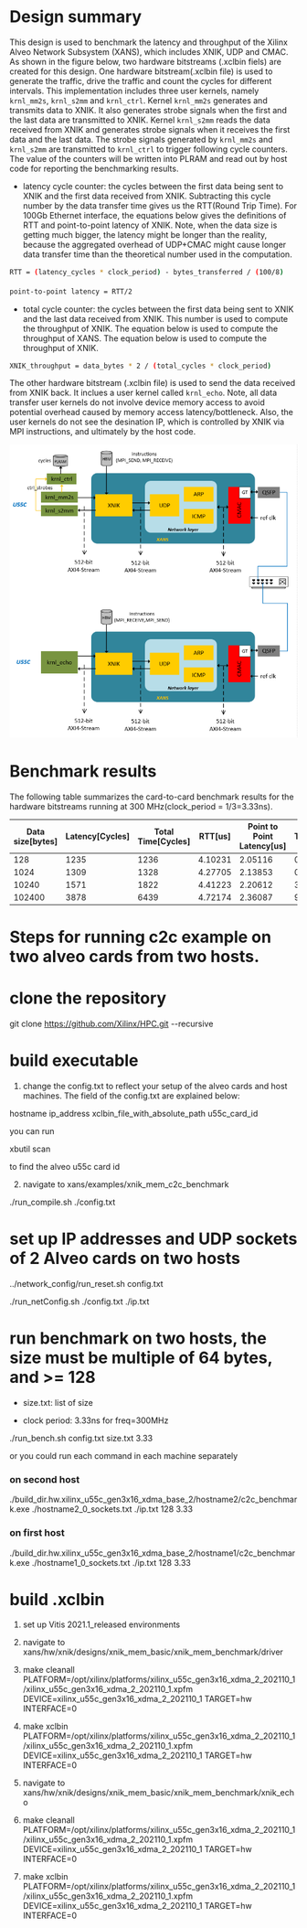 # Design summary

This design is used to benchmark the latency and throughput of the Xilinx Alveo Network Subsystem (XANS), which includes XNIK, UDP and CMAC. As shown in the figure below, two hardware bitstreams (.xclbin fiels) are created for this design. One hardware bitstream(.xclbin file) is used to generate the traffic, drive the traffic and count the cycles for different intervals. This implementation includes three user kernels, namely `krnl_mm2s`, `krnl_s2mm` and `krnl_ctrl`. Kernel `krnl_mm2s` generates and transmits data to XNIK. It also generates strobe signals when the first and the last data are transmitted to XNIK. Kernel `krnl_s2mm` reads the data received from XNIK and generates strobe signals when it receives the first data and the last data. The strobe signals generated by `krnl_mm2s` and `krnl_s2mm` are transmitted to `krnl_ctrl` to trigger following cycle counters. The value of the counters will be written into PLRAM and read out by host code for reporting the benchmarking results.

* latency cycle counter: the cycles between the first data being sent to XNIK and the first data received from XNIK. Subtracting this cycle number by the data transfer time gives us the RTT(Round Trip Time). For 100Gb Ethernet interface, the equations below gives the definitions of RTT and point-to-point latency of XNIK. Note, when the data size is getting much bigger, the latency might be longer than the reality, because the aggregated overhead of UDP+CMAC might cause longer data transfer time than the theoretical number used in the computation.

```sh
RTT = (latency_cycles * clock_period) - bytes_transferred / (100/8)

point-to-point latency = RTT/2
```
* total cycle counter: the cycles between the first data being sent to XNIK and the last data received from XNIK. This number is used to compute the throughput of XNIK. The equation below is used to compute the throughput of XANS. The equation below is used to compute the throughput of XNIK.

```sh
XNIK_throughput = data_bytes * 2 / (total_cycles * clock_period)
```

The other hardware bitstream (.xclbin file) is used to send the data received from XNIK back. It inclues a user kernel called `krnl_echo`. Note, all data transfer user kernels do not involve device memory access to avoid potential overhead caused by memory access latency/bottleneck. Also, the user kernels do not see the desination IP, which is controlled by XNIK via MPI instructions, and ultimately by the host code.

![](img/xnik_mem_c2c_benchmark.png)

# Benchmark results

The following table summarizes the card-to-card benchmark results for the hardware bitstreams running at 300 MHz(clock_period = 1/3=3.33ns).

|Data size[bytes] | Latency[Cycles] | Total Time[Cycles] | RTT[us] | Point to Point Latency[us] | Throughput[GB/Sec] |
|-----------------|-----------------|--------------------|---------|----------------------------|--------------------|
|128              | 1235            | 1236               | 4.10231 | 2.05116                    | 0.0621981          |
|1024             | 1309            | 1328               | 4.27705 | 2.13853                    | 0.463114           |
|10240            | 1571            | 1822               | 4.41223 | 2.20612                    | 3.37549            |
|102400           | 3878            | 6439               | 4.72174 | 2.36087                    | 9.55141            |

# Steps for running c2c example on two alveo cards from two hosts. 

# clone the repository

git clone  https://github.com/Xilinx/HPC.git  --recursive

# build executable

1. change the config.txt to reflect your setup of the alveo cards and host machines. The
field of the config.txt are explained below:

hostname ip_address xclbin_file_with_absolute_path u55c_card_id

you can run 

xbutil scan

to find the alveo u55c card id


2. navigate to xans/examples/xnik_mem_c2c_benchmark

./run_compile.sh ./config.txt

# set up IP addresses and UDP sockets of 2 Alveo cards on two hosts 

../network_config/run_reset.sh config.txt

./run_netConfig.sh ./config.txt ./ip.txt

# run benchmark on two hosts, the size must be multiple of 64 bytes, and >= 128

- size.txt: list of size

- clock period: 3.33ns for freq=300MHz 

./run_bench.sh config.txt size.txt 3.33

or you could run each command in each machine separately

### on second host

./build_dir.hw.xilinx_u55c_gen3x16_xdma_base_2/hostname2/c2c_benchmark.exe ./hostname2_0_sockets.txt ./ip.txt 128 3.33

### on first host

./build_dir.hw.xilinx_u55c_gen3x16_xdma_base_2/hostname1/c2c_benchmark.exe ./hostname1_0_sockets.txt ./ip.txt 128 3.33

# build .xclbin

1. set up Vitis 2021.1_released environments

2. navigate to xans/hw/xnik/designs/xnik_mem_basic/xnik_mem_benchmark/driver

3. make cleanall PLATFORM=/opt/xilinx/platforms/xilinx_u55c_gen3x16_xdma_2_202110_1/xilinx_u55c_gen3x16_xdma_2_202110_1.xpfm DEVICE=xilinx_u55c_gen3x16_xdma_2_202110_1 TARGET=hw INTERFACE=0

4. make xclbin PLATFORM=/opt/xilinx/platforms/xilinx_u55c_gen3x16_xdma_2_202110_1/xilinx_u55c_gen3x16_xdma_2_202110_1.xpfm DEVICE=xilinx_u55c_gen3x16_xdma_2_202110_1 TARGET=hw INTERFACE=0

5. navigate to xans/hw/xnik/designs/xnik_mem_basic/xnik_mem_benchmark/xnik_echo

6. make cleanall PLATFORM=/opt/xilinx/platforms/xilinx_u55c_gen3x16_xdma_2_202110_1/xilinx_u55c_gen3x16_xdma_2_202110_1.xpfm DEVICE=xilinx_u55c_gen3x16_xdma_2_202110_1 TARGET=hw INTERFACE=0

7. make xclbin PLATFORM=/opt/xilinx/platforms/xilinx_u55c_gen3x16_xdma_2_202110_1/xilinx_u55c_gen3x16_xdma_2_202110_1.xpfm DEVICE=xilinx_u55c_gen3x16_xdma_2_202110_1 TARGET=hw INTERFACE=0
